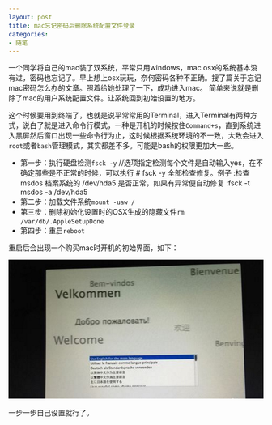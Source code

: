 ```yaml
---
layout: post
title: mac忘记密码后删除系统配置文件登录
categories:
- 随笔
---
```


<div class="message">
	一个同学将自己的mac装了双系统，平常只用windows，mac osx的系统基本没有过，密码也忘记了。早上想上osx玩玩，奈何密码各种不正确。搜了篇关于忘记mac密码怎么办的文章。照着给她处理了一下，成功进入mac。
	简单来说就是删除了mac的用户系统配置文件。让系统回到初始设置的地方。
</div>

这个时候要用到终端了，也就是说平常常用的Terminal，进入Terminal有两种方式，说白了就是进入命令行模式，一种是开机的时候按住`Command+s`，直到系统进入黑屏然后窗口出现一些命令行为止，这时候根据系统环境的不一致，大致会进入`root`或者`bash`管理模式，其实都差不多。可能是bash的权限更加大一些。

*	第一步：执行硬盘检测`fsck -y`	   //选项指定检测每个文件是自动输入yes，在不确定那些是不正常的时候，可以执行 # fsck -y 全部检查修复。例子 :检查 msdos 档案系统的 /dev/hda5 是否正常，如果有异常便自动修复 :fsck -t msdos -a /dev/hda5
*	第二步：加载文件系统`mount -uaw /`
*	第三步：删除初始化设置时的OSX生成的隐藏文件`rm /var/db/.AppleSetupDone`
*	第四步：重启`reboot`

重启后会出现一个购买mac时开机的初始界面，如下：

  <img width="600px" src="/images/160724/16072401.png"/>

一步一步自己设置就行了。